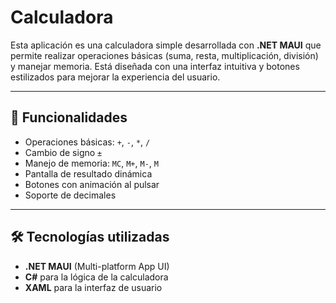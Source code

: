 # Calculadora

Esta aplicación es una calculadora simple desarrollada con **.NET MAUI** que permite realizar operaciones básicas (suma, resta, multiplicación, división) y manejar memoria. Está diseñada con una interfaz intuitiva y botones estilizados para mejorar la experiencia del usuario.

---

## 🚀 Funcionalidades

- Operaciones básicas: `+`, `-`, `*`, `/`
- Cambio de signo `±`
- Manejo de memoria: `MC`, `M+`, `M-`, `M`
- Pantalla de resultado dinámica
- Botones con animación al pulsar
- Soporte de decimales

---

## 🛠️ Tecnologías utilizadas

- **.NET MAUI** (Multi-platform App UI)
- **C#** para la lógica de la calculadora
- **XAML** para la interfaz de usuario
